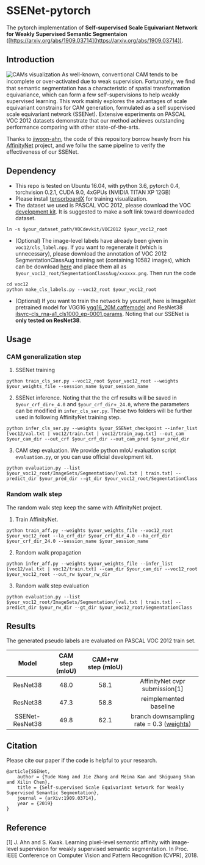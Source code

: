 # SSENet-pytorch

The pytorch implementation of **Self-supervised Scale Equivariant Network for Weakly Supervised Semantic Segmentaion** ([https://arxiv.org/abs/1909.03714](https://arxiv.org/abs/1909.03714)). 


## Introduction
![CAMs visualization](https://github.com/YudeWang/SSENet-pytorch/blob/master/cams.png)
As well-known, conventional CAM tends to be incomplete or over-activated due to weak supervision. Fortunately, we ﬁnd that semantic segmentation has a characteristic of spatial transformation equivariance, which can form a few self-supervisions to help weakly supervised learning. This work mainly explores the advantages of scale equivariant constrains for CAM generation, formulated as a self supervised scale equivariant network (SSENet). Extensive experiments on PASCAL VOC 2012 datasets demonstrate that our method achieves outstanding performance comparing with other state-of-the-arts.

Thanks to [jiwoon-ahn](https://github.com/jiwoon-ahn), the code of this repository borrow heavly from his [AffinityNet](https://github.com/jiwoon-ahn/psa) project, and we follw the same pipeline to verify the effectiveness of our SSENet.

## Dependency

- This repo is tested on Ubuntu 16.04, with python 3.6, pytorch 0.4, torchvision 0.2.1, CUDA 9.0, 4xGPUs (NVIDIA TITAN XP 12GB)
- Please install [tensorboardX](https://github.com/lanpa/tensorboardX) for training visualization.
- The dataset we used is PASCAL VOC 2012, please download the VOC [development kit](http://host.robots.ox.ac.uk/pascal/VOC/voc2012/). It is suggested to make a soft link toward downloaded dataset.
```
ln -s $your_dataset_path/VOCdevkit/VOC2012 $your_voc12_root
``` 
- (Optional) The image-level labels have already been given in `voc12/cls_label.npy`. If you want to regenerate it (which is unnecessary), please download the annotation of VOC 2012 SegmentationClassAug training set (containing 10582 images), which can be download [here](https://www.dropbox.com/s/oeu149j8qtbs1x0/SegmentationClassAug.zip?dl=0) and place them all as `$your_voc12_root/SegmentationClassAug/xxxxxx.png`. Then run the code
```
cd voc12
python make_cls_labels.py --voc12_root $your_voc12_root
```
- (Optional) If you want to train the network by yourself, here is ImageNet pretrained model for VGG16 [vgg16_20M.caffemodel](http://liangchiehchen.com/projects/Init%20Models.html) and ResNet38 [ilsvrc-cls_rna-a1_cls1000_ep-0001.params](https://github.com/itijyou/ademxapp). Noting that our SSENet is **only tested on ResNet38**.


## Usage
### CAM generalization step

1. SSENet training 
```
python train_cls_ser.py --voc12_root $your_voc12_root --weights $your_weights_file --session_name $your_session_name
```

2. SSENet inference. Noting that the the crf results will be saved in `$your_crf_dir`+`_4.0` and `$your_crf_dir`+`_24.0`, where the parameters can be modified in `infer_cls_ser.py`. These two folders will be further used in following AffinityNet training step.

```
python infer_cls_ser.py --weights $your_SSENet_checkpoint --infer_list [voc12/val.txt | voc12/train.txt | voc12/train_aug.txt] --out_cam $your_cam_dir --out_crf $your_crf_dir --out_cam_pred $your_pred_dir
```

3. CAM step evaluation. We provide python mIoU evaluation script `evaluation.py`, or you can use official development kit.
```
python evaluation.py --list $your_voc12_root/ImageSets/Segmentation/[val.txt | train.txt] --predict_dir $your_pred_dir --gt_dir $your_voc12_root/SegmentationClass
```
### Random walk step
The random walk step keep the same with AffinityNet project. 
1. Train AffinityNet.
```
python train_aff.py --weights $your_weights_file --voc12_root $your_voc12_root --la_crf_dir $your_crf_dir_4.0 --ha_crf_dir $your_crf_dir_24.0 --session_name $your_session_name
```
2. Random walk propagation
```
python infer_aff.py --weights $your_weights_file --infer_list [voc12/val.txt | voc12/train.txt] --cam_dir $your_cam_dir --voc12_root $your_voc12_root --out_rw $your_rw_dir
```
3. Random walk step evaluation
```
python evaluation.py --list $your_voc12_root/ImageSets/Segmentation/[val.txt | train.txt] --predict_dir $your_rw_dir --gt_dir $your_voc12_root/SegmentationClass
```

## Results

The generated pseudo labels are evaluated on PASCAL VOC 2012 train set.

Model | CAM step (mIoU) | CAM+rw step (mIoU) |           |
:----:|:---------------:|:------------------:|:----------:|
ResNet38 | 48.0 | 58.1 | AffinityNet cvpr submission[1]|
ResNet38 | 47.3 | 58.8 | reimplemented baseline |
SSENet-ResNet38 | 49.8 | 62.1 | branch downsampling rate = 0.3  ([weights](https://drive.google.com/open?id=12CZil1LV8iq3Clj-xZCQlUhUWG1wOEt3))

## Citation
Please cite our paper if the code is helpful to your research.
```
@article{SSENet,
    author = {Yude Wang and Jie Zhang and Meina Kan and Shiguang Shan and Xilin Chen},
    title = {Self-supervised Scale Equivariant Network for Weakly Supervised Semantic Segmentation},
    journal = {arXiv:1909.03714},
    year = {2019}
}
```
## Reference
[1] J. Ahn and S. Kwak. Learning pixel-level semantic affinity
with image-level supervision for weakly supervised semantic segmentation. In Proc. IEEE Conference on Computer
Vision and Pattern Recognition (CVPR), 2018.

